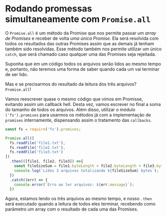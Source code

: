 # Rodando promessas simultaneamente com `Promise.all`
O `Promise.all` é um método da Promise que nos permite passar um *array de Promises* e receber de volta *uma única Promise*. Ela será resolvida com todos os resultados das outras Promises assim que as demais já tenham também sido resolvidas. Esse método também nos permite utilizar um único `catch`, que será chamado caso qualquer uma das Promises seja rejeitada.

Suponha que em um código todos os arquivos serão lidos ao mesmo tempo e, portanto, não teremos uma forma de saber quando cada um vai terminar de ser lido.

Mas e se precisarmos do resultado da leitura dos três arquivos? `Promise.all`!

Vamos reescrever quase o mesmo código que vimos em Promisse, evitando assim um callback hell. Desta vez, vamos escrever no final a soma do tamanho de todos os arquivos. Além disso, utilizar o módulo `('fs').promises` para usarmos os métodos já com a implementação de `promises` internamente, dispensando assim o tratamento das `callbacks`.
```js
const fs = require('fs').promises;

Promise.all([
  fs.readFile('file1.txt'),
  fs.readFile('file2.txt'),
  fs.reddFile('file3.txt')
])
  .then(([file1, file2, file3]) =>{
    const fileSizeSum = file1.byteLength + file2.byteLength + file3.byteLength;
    console.log(`Lidos 3 arquivos totalizando ${fileSizeSum} bytes`);
  })
  .catch((err) => {
    console.error(`Erro ao ler arquivos: ${err.message}`);
  })
```

Agora, estamos lendo os três arquivos ao mesmo tempo, e nosso `.then` será executado quando a leitura de todos eles terminar, recebendo como parâmetro um array com o resultado de cada uma das Promises.

